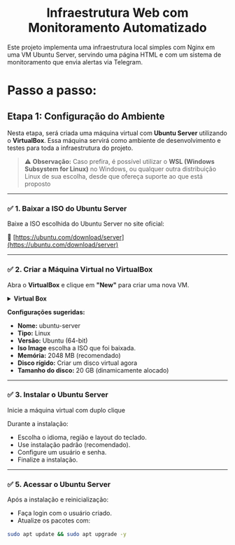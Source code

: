 <div align="center">
  <h1>Infraestrutura Web com Monitoramento Automatizado</h1>
</div>
Este projeto implementa uma infraestrutura local simples com Nginx em uma VM Ubuntu Server, servindo uma página HTML e com um sistema de monitoramento que envia alertas via Telegram.

# Passo a passo:
## Etapa 1: Configuração do Ambiente

Nesta etapa, será criada uma máquina virtual com **Ubuntu Server** utilizando o **VirtualBox**. Essa máquina servirá como ambiente de desenvolvimento e testes para toda a infraestrutura do projeto.

> ⚠️ **Observação:** Caso prefira, é possível utilizar o **WSL (Windows Subsystem for Linux)** no Windows, ou qualquer outra distribuição Linux de sua escolha, desde que ofereça suporte ao que está proposto
---

### ✅ 1. Baixar a ISO do Ubuntu Server

Baixe a ISO escolhida do Ubuntu Server no site oficial:

🔗 [https://ubuntu.com/download/server](https://ubuntu.com/download/server)

---

### ✅ 2. Criar a Máquina Virtual no VirtualBox

Abra o **VirtualBox** e clique em **"New"** para criar uma nova VM.

<details>
    <summary><b>Virtual Box</b></summary>
    <img src="./assets/virtual-box.png" width="700px" alt="Categorias">
</details>

**Configurações sugeridas:**

- **Nome:** ubuntu-server
- **Tipo:** Linux
- **Versão:** Ubuntu (64-bit)
- **Iso Image** escolha a ISO que foi baixada.
- **Memória:** 2048 MB (recomendado)
- **Disco rígido:** Criar um disco virtual agora
- **Tamanho do disco:** 20 GB (dinamicamente alocado)

---

### ✅ 3. Instalar o Ubuntu Server
Inicie a máquina virtual com duplo clique

Durante a instalação:
- Escolha o idioma, região e layout do teclado.
- Use instalação padrão (recomendado).
- Configure um usuário e senha.
- Finalize a instalação.

---

### ✅ 5. Acessar o Ubuntu Server

Após a instalação e reinicialização:
- Faça login com o usuário criado.
- Atualize os pacotes com:

```bash
sudo apt update && sudo apt upgrade -y
